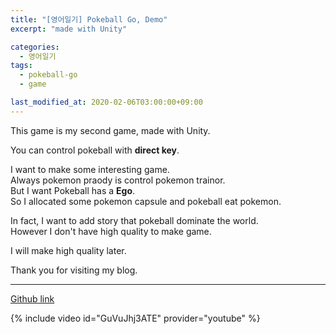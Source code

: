 ```yaml
---
title: "[영어일기] Pokeball Go, Demo"
excerpt: "made with Unity"

categories:
  - 영어일기
tags:
  - pokeball-go
  - game

last_modified_at: 2020-02-06T03:00:00+09:00
---
```


This game is my second game, made with Unity.  

You can control pokeball with **direct key**.  

I want to make some interesting game.  
Always pokemon praody is control pokemon trainor.  
But I want Pokeball has a **Ego**.  
So I allocated some pokemon capsule and pokeball eat pokemon.  

In fact, I want to add story that pokeball dominate the world.  
However I don't have high quality to make game.  

I will make high quality later.  

Thank you for visiting my blog.  

* * *  

[Github link](https://github.com/eliotjang/Pokeball-Go/)  

{% include video id="GuVuJhj3ATE" provider="youtube" %}
